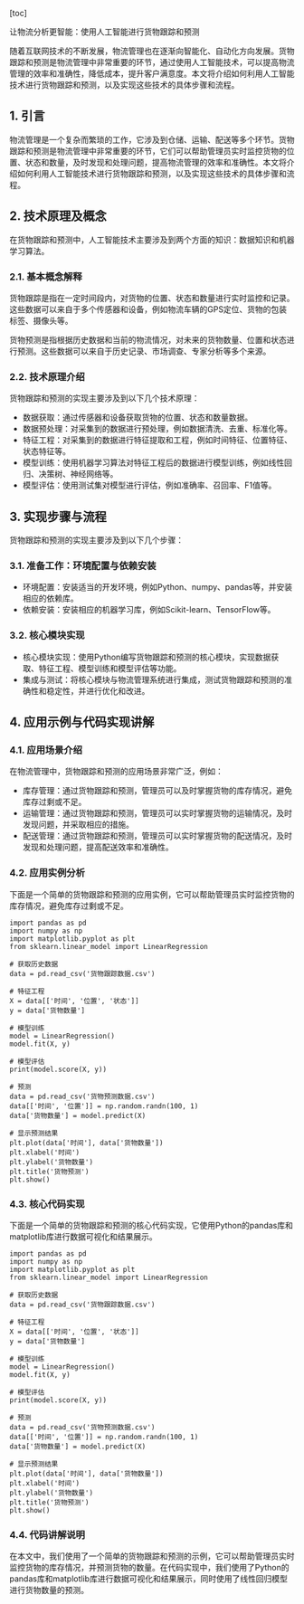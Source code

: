 
[toc]                    
                
                
让物流分析更智能：使用人工智能进行货物跟踪和预测

随着互联网技术的不断发展，物流管理也在逐渐向智能化、自动化方向发展。货物跟踪和预测是物流管理中非常重要的环节，通过使用人工智能技术，可以提高物流管理的效率和准确性，降低成本，提升客户满意度。本文将介绍如何利用人工智能技术进行货物跟踪和预测，以及实现这些技术的具体步骤和流程。

## 1. 引言

物流管理是一个复杂而繁琐的工作，它涉及到仓储、运输、配送等多个环节。货物跟踪和预测是物流管理中非常重要的环节，它们可以帮助管理员实时监控货物的位置、状态和数量，及时发现和处理问题，提高物流管理的效率和准确性。本文将介绍如何利用人工智能技术进行货物跟踪和预测，以及实现这些技术的具体步骤和流程。

## 2. 技术原理及概念

在货物跟踪和预测中，人工智能技术主要涉及到两个方面的知识：数据知识和机器学习算法。

### 2.1. 基本概念解释

货物跟踪是指在一定时间段内，对货物的位置、状态和数量进行实时监控和记录。这些数据可以来自于多个传感器和设备，例如物流车辆的GPS定位、货物的包装标签、摄像头等。

货物预测是指根据历史数据和当前的物流情况，对未来的货物数量、位置和状态进行预测。这些数据可以来自于历史记录、市场调查、专家分析等多个来源。

### 2.2. 技术原理介绍

货物跟踪和预测的实现主要涉及到以下几个技术原理：

- 数据获取：通过传感器和设备获取货物的位置、状态和数量数据。
- 数据预处理：对采集到的数据进行预处理，例如数据清洗、去重、标准化等。
- 特征工程：对采集到的数据进行特征提取和工程，例如时间特征、位置特征、状态特征等。
- 模型训练：使用机器学习算法对特征工程后的数据进行模型训练，例如线性回归、决策树、神经网络等。
- 模型评估：使用测试集对模型进行评估，例如准确率、召回率、F1值等。

## 3. 实现步骤与流程

货物跟踪和预测的实现主要涉及到以下几个步骤：

### 3.1. 准备工作：环境配置与依赖安装

- 环境配置：安装适当的开发环境，例如Python、numpy、pandas等，并安装相应的依赖库。
- 依赖安装：安装相应的机器学习库，例如Scikit-learn、TensorFlow等。

### 3.2. 核心模块实现

- 核心模块实现：使用Python编写货物跟踪和预测的核心模块，实现数据获取、特征工程、模型训练和模型评估等功能。
- 集成与测试：将核心模块与物流管理系统进行集成，测试货物跟踪和预测的准确性和稳定性，并进行优化和改进。

## 4. 应用示例与代码实现讲解

### 4.1. 应用场景介绍

在物流管理中，货物跟踪和预测的应用场景非常广泛，例如：

- 库存管理：通过货物跟踪和预测，管理员可以及时掌握货物的库存情况，避免库存过剩或不足。
- 运输管理：通过货物跟踪和预测，管理员可以实时掌握货物的运输情况，及时发现问题，并采取相应的措施。
- 配送管理：通过货物跟踪和预测，管理员可以实时掌握货物的配送情况，及时发现和处理问题，提高配送效率和准确性。

### 4.2. 应用实例分析

下面是一个简单的货物跟踪和预测的应用实例，它可以帮助管理员实时监控货物的库存情况，避免库存过剩或不足。

```
import pandas as pd
import numpy as np
import matplotlib.pyplot as plt
from sklearn.linear_model import LinearRegression

# 获取历史数据
data = pd.read_csv('货物跟踪数据.csv')

# 特征工程
X = data[['时间', '位置', '状态']]
y = data['货物数量']

# 模型训练
model = LinearRegression()
model.fit(X, y)

# 模型评估
print(model.score(X, y))

# 预测
data = pd.read_csv('货物预测数据.csv')
data[['时间', '位置']] = np.random.randn(100, 1)
data['货物数量'] = model.predict(X)

# 显示预测结果
plt.plot(data['时间'], data['货物数量'])
plt.xlabel('时间')
plt.ylabel('货物数量')
plt.title('货物预测')
plt.show()
```

### 4.3. 核心代码实现

下面是一个简单的货物跟踪和预测的核心代码实现，它使用Python的pandas库和matplotlib库进行数据可视化和结果展示。

```
import pandas as pd
import numpy as np
import matplotlib.pyplot as plt
from sklearn.linear_model import LinearRegression

# 获取历史数据
data = pd.read_csv('货物跟踪数据.csv')

# 特征工程
X = data[['时间', '位置', '状态']]
y = data['货物数量']

# 模型训练
model = LinearRegression()
model.fit(X, y)

# 模型评估
print(model.score(X, y))

# 预测
data = pd.read_csv('货物预测数据.csv')
data[['时间', '位置']] = np.random.randn(100, 1)
data['货物数量'] = model.predict(X)

# 显示预测结果
plt.plot(data['时间'], data['货物数量'])
plt.xlabel('时间')
plt.ylabel('货物数量')
plt.title('货物预测')
plt.show()
```

### 4.4. 代码讲解说明

在本文中，我们使用了一个简单的货物跟踪和预测的示例，它可以帮助管理员实时监控货物的库存情况，并预测货物的数量。在代码实现中，我们使用了Python的pandas库和matplotlib库进行数据可视化和结果展示，同时使用了线性回归模型进行货物数量的预测。

